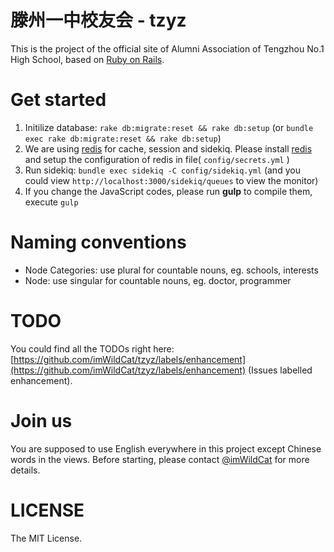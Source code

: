 滕州一中校友会 - tzyz
===
This is the project of the official site of Alumni Association of Tengzhou No.1 High School, based on [Ruby on Rails](http://rubyonrails.org/).

# Get started
1. Initilize database: `rake db:migrate:reset && rake db:setup` (or `bundle exec rake db:migrate:reset && rake db:setup`)
2. We are using [redis](http://redis.io/) for cache, session and sidekiq. Please install [redis](http://redis.io/) and setup the configuration of redis in file( `config/secrets.yml` )
3. Run sidekiq: `bundle exec sidekiq -C config/sidekiq.yml` (and you could view
`http://localhost:3000/sidekiq/queues` to view the monitor)
4. If you change the JavaScript codes, please run **gulp** to compile them, execute `gulp`

# Naming conventions
- Node Categories: use plural for countable nouns, eg. schools, interests
- Node: use singular for countable nouns, eg. doctor, programmer

# TODO
You could find all the TODOs right here: [https://github.com/imWildCat/tzyz/labels/enhancement](https://github.com/imWildCat/tzyz/labels/enhancement) (Issues labelled enhancement).

# Join us
You are supposed to use English everywhere in this project except Chinese words in the views.
Before starting, please contact [@imWildCat](https://github.com/imWildCat) for more details.

# LICENSE
The MIT License.